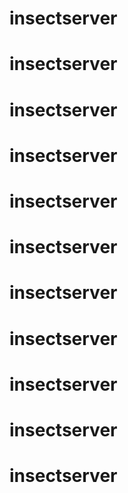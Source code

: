 # insectserver
# insectserver
# insectserver
# insectserver
# insectserver
# insectserver
# insectserver
# insectserver
# insectserver
# insectserver
# insectserver

